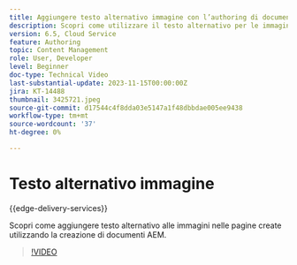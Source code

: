 ```yaml
---
title: Aggiungere testo alternativo immagine con l’authoring di documenti AEM
description: Scopri come utilizzare il testo alternativo per le immagini nella creazione dei documenti.
version: 6.5, Cloud Service
feature: Authoring
topic: Content Management
role: User, Developer
level: Beginner
doc-type: Technical Video
last-substantial-update: 2023-11-15T00:00:00Z
jira: KT-14488
thumbnail: 3425721.jpeg
source-git-commit: d17544c4f8dda03e5147a1f48dbbdae005ee9438
workflow-type: tm+mt
source-wordcount: '37'
ht-degree: 0%

---
```



# Testo alternativo immagine

{{edge-delivery-services}}

Scopri come aggiungere testo alternativo alle immagini nelle pagine create utilizzando la creazione di documenti AEM.

>[!VIDEO](https://video.tv.adobe.com/v/3425721/?learn=on)
